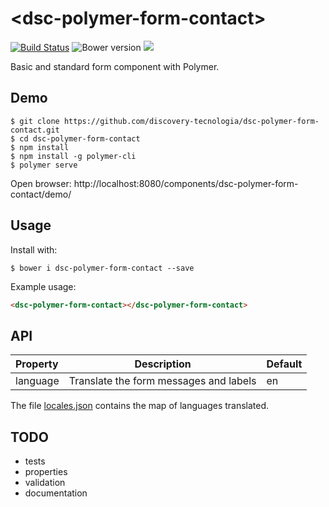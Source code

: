 # &#60;dsc-polymer-form-contact&#62;

[![Build Status](https://travis-ci.org/discovery-tecnologia/dsc-polymer-form-contact.svg?branch=master)](http://travis-ci.org/#!/discovery-tecnologia/dsc-polymer-form-contact)
![Bower version](https://img.shields.io/bower/v/dsc-polymer-form-contact.svg)
![](https://img.shields.io/pypi/l/Django.svg)

Basic and standard form component with Polymer.

## Demo

```
$ git clone https://github.com/discovery-tecnologia/dsc-polymer-form-contact.git
$ cd dsc-polymer-form-contact
$ npm install
$ npm install -g polymer-cli
$ polymer serve
```
Open browser: http://localhost:8080/components/dsc-polymer-form-contact/demo/

## Usage

Install with:

```
$ bower i dsc-polymer-form-contact --save
```

Example usage:

```html
<dsc-polymer-form-contact></dsc-polymer-form-contact>
```

## API

| Property       | Description                            | Default       |
|:---------------|----------------------------------------|---------------|
| language       | Translate the form messages and labels | en            |

The file [locales.json](https://github.com/discovery-tecnologia/dsc-polymer-form-contact/blob/master/locales.json) contains the map of languages translated.

## TODO

 * tests
 * properties
 * validation
 * documentation
